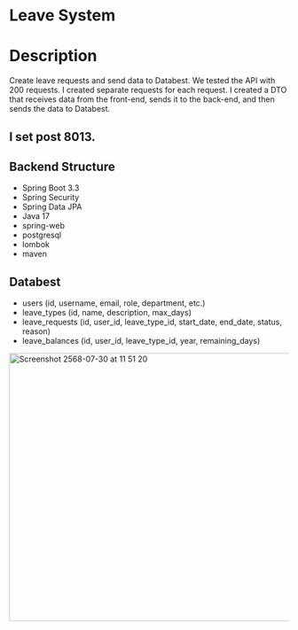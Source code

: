 # Leave System

# Description
Create leave requests and send data to Databest. We tested the API with 200 requests. I created separate requests for each request. I created a DTO that receives data from the front-end, sends it to the back-end, and then sends the data to Databest.

## I set post 8013.

## Backend Structure
- Spring Boot 3.3
- Spring Security
- Spring Data JPA
- Java 17
- spring-web
- postgresql
- lombok
- maven

## Databest

- users (id, username, email, role, department, etc.)
- leave_types (id, name, description, max_days)
- leave_requests (id, user_id, leave_type_id, start_date, end_date, status, reason)
- leave_balances (id, user_id, leave_type_id, year, remaining_days)

<img width="1105" height="484" alt="Screenshot 2568-07-30 at 11 51 20" src="https://github.com/user-attachments/assets/e5795483-1768-46f9-b682-a8f3951edc7a" />

